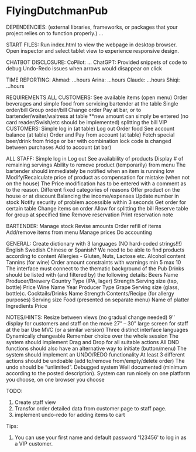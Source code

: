 # FlyingDutchmanPub


DEPENDENCIES:
(external libraries, frameworks, or packages that your project relies on to function properly.)
...


START FILES:
Run index.html to view the webpage in desktop browser.
Open inspector and select tablet view to experience responsive design.


CHATBOT DISCLOSURE:
CoPilot:
...
ChatGPT:
Provided snippets of code to debug Undo-Redo issues when arrows would disappear on click




TIME REPORTING:
Ahmad: ...hours
Arina: ...hours
Claude: ...hours
Shiqi: ...hours


REQUIREMENTS
ALL CUSTOMERS:
See available items (open menu)
Order beverages and simple food from servicing bartender at the table
Single order/bill
Group order/bill
Change order
Pay at bar, or to bartender/waiter/waitress at table
**new amount can simply be entered (no card reader/Swish/etc should be implemented)
splitting the bill
VIP CUSTOMERS:
Simple log in (at table)
Log out
Order food
See account balance (at table)
Order and Pay from account (at table)
Fetch special beer/drink from fridge or bar
with combination lock
code is changed between purchases
Add to account (at bar)


ALL STAFF:
Simple log in
Log out
See availability of products
Display # of remaining servings
Ability to remove product (temporarily) from menu
The bartender should immediately be notified when an item is running low
Modify/Recalculate price of product as compensation for mistake (when not on the house)
The Price modification has to be entered with a comment as to the reason.
Different fixed categories of reasons
Offer product on the house or at discount
Balancing the income/expenses
Update number in stock
Notify security of problem
accessible within 3 seconds
Get order for certain table
Change items on order
Allow for splitting the bill
Reserve table for group at specified time
Remove reservation
Print reservation note


BARTENDER:
Manage stock
Revise amounts
Order refill of items
Add/remove items from menu
Manage prices
Do accounting


GENERAL:
Create dictionary with 3 languages (NO hard-coded strings!!!)
English
Swedish
Chinese or Spanish?
We need to be able to find products according to content
Allergies - Gluten, Nuts, Lactose etc.
Alcohol content
Tannins (for wine)
Order amount constraints with warnings
min 5
max 10
The interface must connect to the thematic background of the Pub
Drinks should be listed with (and filtered by) the following details:
Beers
Name
Producer/Brewery
Country
Type (IPA, lager)
Strength
Serving size (tap, bottle)
Price
Wine
Name
Year
Producer
Type
Grape
Serving size (glass, bottle)c.
Cocktails/Drinks
Name
Strength
Contents/Recipe (for allergy purposes)
Serving size
Food (presented on separate menu)
Name of platter
Ingredients
Price


NOTES/HINTS:
Resize between views (no gradual change needed)
9’’ display for customers and staff on the move
27” – 30” large screen for staff at the bar
Use MVC (or a similar version)
Three distinct interface languages
Dynamically changeable
Remember choice over the whole session
The system should implement Drag and Drop for all suitable actions
All DND functions should also have an alternative way to initiate (button/menu)
The system should implement an UNDO/REDO functionality
At least 3 different actions should be undoable (add to/remove from/empty/delete order)
The undo should be “unlimited”.
Debugged system
Well documented (minimum according to the posted description).
System can run nicely on one platform you choose, on one browser you choose


TODO:
1. Create staff view
2. Transfor order detailed data from customer page to staff page.
3. implement undo-redo for adding items to cart


Tips:
1. You can use your first name and default password '123456' to log in as a VIP customer.
